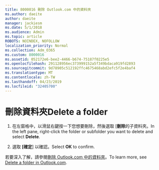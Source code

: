 ```yaml
---
title: 8000016 刪除 Outlook.com 中的資料夾
ms.author: daeite
author: daeite
manager: jackiesm
ms.date: 5/1/2018
ms.audience: Admin
ms.topic: article
ROBOTS: NOINDEX, NOFOLLOW
localization_priority: Normal
ms.collection: Adm_O365
ms.custom: 8000016
ms.assetid: 052172e6-bee2-4466-b674-75187f0225e5
ms.openlocfilehash: 291128956ec373999152a5f349bdaca919fd2893
ms.sourcegitcommit: 9d78905c512192ffc4675468abd2efc5f2e4baf4
ms.translationtype: MT
ms.contentlocale: zh-TW
ms.lasthandoff: 04/23/2019
ms.locfileid: "32405700"
---
```

# <a name="delete-a-folder"></a><span data-ttu-id="079ec-102">刪除資料夾</span><span class="sxs-lookup"><span data-stu-id="079ec-102">Delete a folder</span></span>

1. <span data-ttu-id="079ec-103">在左窗格中，以滑鼠右鍵按一下您想要刪除，然後選取 [**刪除**的子資料夾。</span><span class="sxs-lookup"><span data-stu-id="079ec-103">In the left pane, right-click the folder or subfolder you want to delete and select **Delete**.</span></span> 
    
2. <span data-ttu-id="079ec-104">選取 **[確定**] 以確認。</span><span class="sxs-lookup"><span data-stu-id="079ec-104">Select **OK** to confirm.</span></span> 
    
<span data-ttu-id="079ec-105">若要深入了解，請參閱[刪除 Outlook.com 中的資料夾](https://go.microsoft.com/fwlink/p/?linkid=873134)。</span><span class="sxs-lookup"><span data-stu-id="079ec-105">To learn more, see [Delete a folder in Outlook.com](https://go.microsoft.com/fwlink/p/?linkid=873134).</span></span>
  

